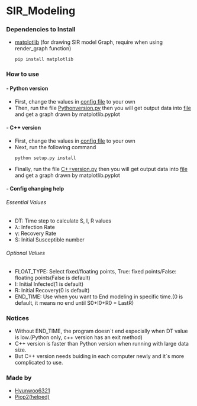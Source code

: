 # SIR_Modeling


### Dependencies to Install

- [matplotlib](https://matplotlib.org/) (for drawing SIR model Graph, require when using render_graph function)
  ```shell
  pip install matplotlib
  ```

### How to use

#### - Python version

- First, change the values in [config file](config.json) to your own
- Then, run the file [Pythonversion.py](sir_modeling_Pythonversion.py) then you will get output data into [file](data.csv) and get a graph drawn by matplotlib.pyplot

#### - C++ version

- First, change the values in [config file](config.json) to your own
- Next, run the following command
    ```shell
    python setup.py install
    ```
- Finally, run the file [C++version.py](sir_modeling_C++version.py) then you will get output data into [file](datacpp.csv) and get a graph drawn by matplotlib.pyplot

#### - Config changing help

###### Essential Values

- DT: Time step to calculate S, I, R values
- λ: Infection Rate
- γ: Recovery Rate
- S: Initial Susceptible number


###### Optional Values

- FLOAT_TYPE: Select fixed/floating points, True: fixed points/False: floating points(False is default)
- I: Initial Infected(1 is default)
- R: Initial Recovery(0 is default)
- END_TIME: Use when you want to End modeling in specific time.(0 is default, it means no end until S0+I0+R0 = LastR)

### Notices

- Without END_TIME, the program doesn`t end especially when DT value is low.(Python only, c++ version has an exit method)
- C++ version is faster than Python version when running with large data size.
- But C++ version needs buiding in each computer newly and it`s more complicated to use.

### Made by
- [Hyunwoo6321](https://github.com/hyunwoo6321)
- [Piop2(helped)](https://github.com/Piop2)
